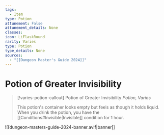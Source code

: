 ```yaml
---
tags:
  - Item
type: Potion
attunement: False
attunement_details: None
classes:
icon: LiFlaskRound
rarity: Varies
type: Potion
type_details: None
sources: 
  - "[[Dungeon Master's Guide 2024]]"
---
```

# Potion of Greater Invisibility
>[!varies-potion-callout] Potion of Greater Invisibility
>_Potion, Varies_
>
>This potion's container looks empty but feels as though it holds liquid. When you drink the potion, you have the [[Conditions#Invisible\|Invisible]] condition for 1 hour.
>


![[dungeon-masters-guide-2024-banner.avif|banner]]